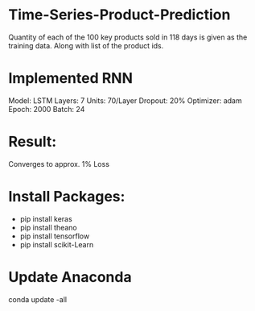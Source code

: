 # Time-Series-Product-Prediction
Quantity of each of the 100 key products sold in 118 days is given as the training data. Along with list of the product ids.  
# Implemented RNN
  Model: LSTM
  Layers: 7
  Units: 70/Layer
  Dropout: 20%
  Optimizer: adam
  Epoch: 2000
  Batch: 24
# Result:
Converges to approx. 1% Loss
# Install Packages: 
* pip install keras
* pip install theano
* pip install tensorflow
* pip install scikit-Learn
# Update Anaconda
conda update -all
